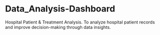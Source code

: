 # Data_Analysis-Dashboard
Hospital Patient & Treatment Analysis.
To analyze hospital patient records and improve decision-making through data insights.
